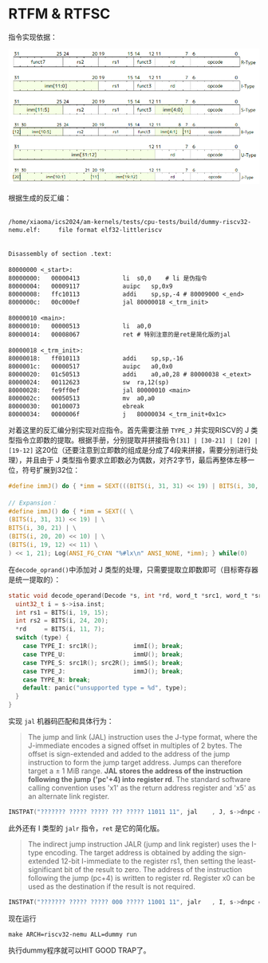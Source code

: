 # RTFM & RTFSC

指令实现依据：

![format](./PA2.1.assets/Format.png)

根据生成的反汇编：

```assembly

/home/xiaoma/ics2024/am-kernels/tests/cpu-tests/build/dummy-riscv32-nemu.elf:     file format elf32-littleriscv


Disassembly of section .text:

80000000 <_start>:
80000000:	00000413          	li	s0,0	# li 是伪指令
80000004:	00009117          	auipc	sp,0x9
80000008:	ffc10113          	addi	sp,sp,-4 # 80009000 <_end>
8000000c:	00c000ef          	jal	80000018 <_trm_init>

80000010 <main>:
80000010:	00000513          	li	a0,0
80000014:	00008067          	ret	# 特别注意的是ret是简化版的jal

80000018 <_trm_init>:
80000018:	ff010113          	addi	sp,sp,-16
8000001c:	00000517          	auipc	a0,0x0
80000020:	01c50513          	addi	a0,a0,28 # 80000038 <_etext>
80000024:	00112623          	sw	ra,12(sp)
80000028:	fe9ff0ef          	jal	80000010 <main>
8000002c:	00050513          	mv	a0,a0
80000030:	00100073          	ebreak
80000034:	0000006f          	j	80000034 <_trm_init+0x1c>

```

对着这里的反汇编分别实现对应指令。首先需要注册 `TYPE_J` 并实现RISCV的 J 类型指令立即数的提取。根据手册，分别提取并拼接指令`[31] | [30-21] | [20] | [19-12]` 这20位（还要注意到立即数的组成是分成了4段来拼接，需要分别进行处理），并且由于 J 类型指令要求立即数必为偶数，对齐2字节，最后再整体左移一位，符号扩展到32位：

```c
#define immJ() do { *imm = SEXT(((BITS(i, 31, 31) << 19) | BITS(i, 30, 21) | (BITS(i, 20, 20) << 10) | (BITS(i, 19, 12) << 11)) << 1, 21); } while (0)

// Expansion：
#define immJ() do { *imm = SEXT(( \
(BITS(i, 31, 31) << 19) | \
BITS(i, 30, 21) | \
(BITS(i, 20, 20) << 10) | \
(BITS(i, 19, 12) << 11) \
) << 1, 21); Log(ANSI_FG_CYAN "%#lx\n" ANSI_NONE, *imm); } while(0)
```

在`decode_oprand()`中添加对 J 类型的处理，只需要提取立即数即可（目标寄存器是统一提取的）：

```c
static void decode_operand(Decode *s, int *rd, word_t *src1, word_t *src2, word_t *imm, int type) {
  uint32_t i = s->isa.inst;
  int rs1 = BITS(i, 19, 15);
  int rs2 = BITS(i, 24, 20);
  *rd     = BITS(i, 11, 7);
  switch (type) {
    case TYPE_I: src1R();          immI(); break;
    case TYPE_U:                   immU(); break;
    case TYPE_S: src1R(); src2R(); immS(); break;
    case TYPE_J:                   immJ(); break;
    case TYPE_N: break;
    default: panic("unsupported type = %d", type);
  }
}
```



实现 `jal` 机器码匹配和具体行为：

> The jump and link (JAL) instruction uses the J-type format, where the J-immediate encodes a signed offset in multiples of 2 bytes. The offset is sign-extended and added to the address of the jump instruction to form the jump target address. Jumps can therefore target a ± 1 MiB range. **JAL stores the address of the instruction following the jump ('pc'+4) into register rd**. The standard software calling convention uses 'x1' as the return address register and 'x5' as an alternate link register.

```c
INSTPAT("??????? ????? ????? ??? ????? 11011 11", jal    , J, s->dnpc = s->pc + imm; R(rd) = s->pc + 4);
```

此外还有 I 类型的 `jalr` 指令，`ret` 是它的简化版。

> The indirect jump instruction JALR (jump and link register) uses the I-type encoding. The target address is obtained by adding the sign-extended 12-bit I-immediate to the register rs1, then setting the least-significant bit of the result to zero. The address of the instruction following the jump (pc+4) is written to register rd. Register x0 can be used as the destination if the result is not required.

```c
INSTPAT("??????? ????? ????? 000 ????? 11001 11", jalr   , I, s->dnpc = (src1 + imm) & ~(word_t)1; R(rd) = s->pc + 4);
```

现在运行

```shell
make ARCH=riscv32-nemu ALL=dummy run
```

执行dummy程序就可以HIT GOOD TRAP了。

